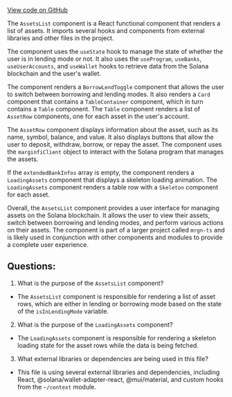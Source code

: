 [View code on GitHub](https://github.com/mrgnlabs/mrgn-ts/apps/marginfi-v2-ui/src/components/AssetsList/AssetsList.tsx)

The `AssetsList` component is a React functional component that renders a list of assets. It imports several hooks and components from external libraries and other files in the project. 

The component uses the `useState` hook to manage the state of whether the user is in lending mode or not. It also uses the `useProgram`, `useBanks`, `useUserAccounts`, and `useWallet` hooks to retrieve data from the Solana blockchain and the user's wallet. 

The component renders a `BorrowLendToggle` component that allows the user to switch between borrowing and lending modes. It also renders a `Card` component that contains a `TableContainer` component, which in turn contains a `Table` component. The `Table` component renders a list of `AssetRow` components, one for each asset in the user's account. 

The `AssetRow` component displays information about the asset, such as its name, symbol, balance, and value. It also displays buttons that allow the user to deposit, withdraw, borrow, or repay the asset. The component uses the `marginfiClient` object to interact with the Solana program that manages the assets. 

If the `extendedBankInfos` array is empty, the component renders a `LoadingAssets` component that displays a skeleton loading animation. The `LoadingAssets` component renders a table row with a `Skeleton` component for each asset. 

Overall, the `AssetsList` component provides a user interface for managing assets on the Solana blockchain. It allows the user to view their assets, switch between borrowing and lending modes, and perform various actions on their assets. The component is part of a larger project called `mrgn-ts` and is likely used in conjunction with other components and modules to provide a complete user experience.
## Questions: 
 1. What is the purpose of the `AssetsList` component?
- The `AssetsList` component is responsible for rendering a list of asset rows, which are either in lending or borrowing mode based on the state of the `isInLendingMode` variable.

2. What is the purpose of the `LoadingAssets` component?
- The `LoadingAssets` component is responsible for rendering a skeleton loading state for the asset rows while the data is being fetched.

3. What external libraries or dependencies are being used in this file?
- This file is using several external libraries and dependencies, including React, @solana/wallet-adapter-react, @mui/material, and custom hooks from the `~/context` module.